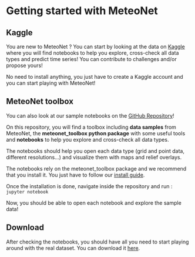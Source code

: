 # Getting started with MeteoNet

## Kaggle

You are new to MeteoNet ? You can start by looking at the data on [Kaggle](https://www.kaggle.com/katerpillar/meteonet) where you will find notebooks to help you explore, cross-check all data types and predict time series! You can contribute to challenges and/or propose yours! 

No need to install anything, you just have to create a Kaggle account and you can start playing with MeteoNet!


## MeteoNet toolbox

You can also look at our sample notebooks on the [GitHub Repository](https://github.com/meteofrance/meteonet)!

On this repository, you will find a toolbox including **data samples** from MeteoNet, the **meteonet_toolbox python package** with some useful tools and **notebooks** to help you explore and cross-check all data types.

The notebooks should help you open each data type (grid and point data, different resolutions...) and visualize them with maps and relief overlays. 

The notebooks rely on the meteonet_toolbox package and we recommend that you install it. You just have to follow our  [install guide](install.md).

Once the installation is done, navigate inside the repository and run : ```jupyter notebook```

Now, you should be able to open each notebook and explore the sample data!


## Download

After checking the notebooks, you should have all you need to start playing around with the real dataset. You can download it [here](https://meteonet.umr-cnrm.fr/dataset/).


